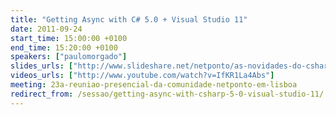 ```yaml
---
title: "Getting Async with C# 5.0 + Visual Studio 11"
date: 2011-09-24
start_time: 15:00:00 +0100
end_time: 15:20:00 +0100
speakers: ["paulomorgado"]
slides_urls: ["http://www.slideshare.net/netponto/as-novidades-do-csharp-5"]
videos_urls: ["http://www.youtube.com/watch?v=IfKR1La4Abs"]
meeting: 23a-reuniao-presencial-da-comunidade-netponto-em-lisboa
redirect_from: /sessao/getting-async-with-csharp-5-0-visual-studio-11/
---
```

